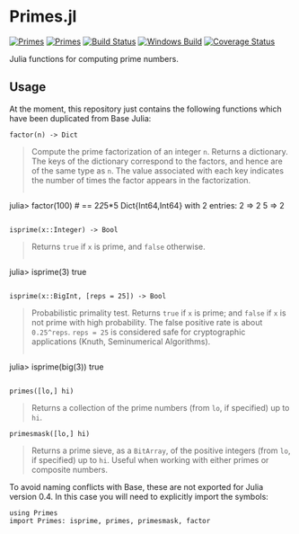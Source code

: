 # Primes.jl

[![Primes](http://pkg.julialang.org/badges/Primes_0.4.svg)](http://pkg.julialang.org/?pkg=Primes)
[![Primes](http://pkg.julialang.org/badges/Primes_0.5.svg)](http://pkg.julialang.org/?pkg=Primes)
[![Build Status](https://travis-ci.org/JuliaMath/Primes.jl.svg?branch=master)](https://travis-ci.org/JuliaMath/Primes.jl)
[![Windows Build](https://ci.appveyor.com/api/projects/status/ao64pk44lwo0092r/branch/master?svg=true)](https://ci.appveyor.com/project/ararslan/primes-jl/branch/master)
[![Coverage Status](https://coveralls.io/repos/github/JuliaMath/Primes.jl/badge.svg?branch=master)](https://coveralls.io/github/JuliaMath/Primes.jl?branch=master)

Julia functions for computing prime numbers.

## Usage

At the moment, this repository just contains the following functions which have been duplicated from Base Julia:

    factor(n) -> Dict

> Compute the prime factorization of an integer `n`. Returns a dictionary. The keys of the
dictionary correspond to the factors, and hence are of the same type as `n`. The value
associated with each key indicates the number of times the factor appears in the
factorization.
> ```julia
julia> factor(100) # == 2*2*5*5
Dict{Int64,Int64} with 2 entries:
  2 => 2
  5 => 2
> ```

    isprime(x::Integer) -> Bool

> Returns `true` if `x` is prime, and `false` otherwise.
> ```julia
julia> isprime(3)
true
> ```

    isprime(x::BigInt, [reps = 25]) -> Bool

> Probabilistic primality test. Returns `true` if `x` is prime; and `false` if `x` is not
prime with high probability. The false positive rate is about `0.25^reps`. `reps = 25` is
considered safe for cryptographic applications (Knuth, Seminumerical Algorithms).
> ```julia
julia> isprime(big(3))
true
> ```

    primes([lo,] hi)

> Returns a collection of the prime numbers (from `lo`, if specified) up to `hi`.

    primesmask([lo,] hi)

> Returns a prime sieve, as a `BitArray`, of the positive integers (from `lo`, if specified)
up to `hi`. Useful when working with either primes or composite numbers.

To avoid naming conflicts with Base, these are not exported for Julia version 0.4. In this case you will need to explicitly import the symbols:

    using Primes
    import Primes: isprime, primes, primesmask, factor
